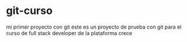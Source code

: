 # git-curso
mi primer proyecto con git
este es un proyecto de prueba con git para el curso de full stack developer de la plataforma crece
